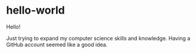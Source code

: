 # hello-world

Hello!

Just trying to expand my computer science skills and knowledge. Having a GitHub account seemed like a good idea.
